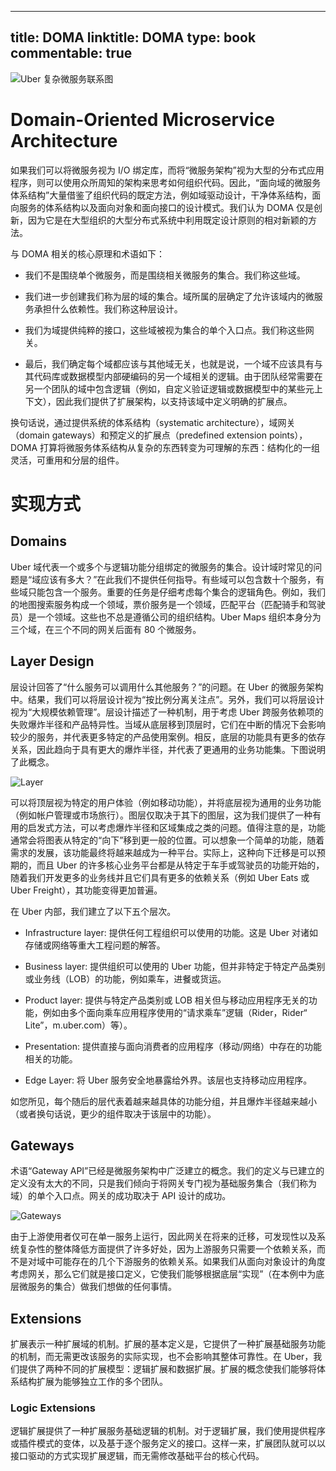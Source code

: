 
---
title: DOMA
linktitle: DOMA
type: book
commentable: true
---

![Uber 复杂微服务联系图](https://s1.ax1x.com/2020/07/25/aSvz0H.png)

# Domain-Oriented Microservice Architecture

如果我们可以将微服务视为 I/O 绑定库，而将“微服务架构”视为大型的分布式应用程序，则可以使用众所周知的架构来思考如何组织代码。因此，“面向域的微服务体系结构”大量借鉴了组织代码的既定方法，例如域驱动设计，干净体系结构，面向服务的体系结构以及面向对象和面向接口的设计模式。我们认为 DOMA 仅是创新，因为它是在大型组织的大型分布式系统中利用既定设计原则的相对新颖的方法。

与 DOMA 相关的核心原理和术语如下：

- 我们不是围绕单个微服务，而是围绕相关微服务的集合。我们称这些域。

- 我们进一步创建我们称为层的域的集合。域所属的层确定了允许该域内的微服务承担什么依赖性。我们称这种层设计。

- 我们为域提供纯粹的接口，这些域被视为集合的单个入口点。我们称这些网关。

- 最后，我们确定每个域都应该与其他域无关，也就是说，一个域不应该具有与其代码库或数据模型内部硬编码的另一个域相关的逻辑。由于团队经常需要在另一个团队的域中包含逻辑（例如，自定义验证逻辑或数据模型中的某些元上下文），因此我们提供了扩展架构，以支持该域中定义明确的扩展点。

换句话说，通过提供系统的体系结构（systematic architecture），域网关（domain gateways）和预定义的扩展点（predefined extension points），DOMA 打算将微服务体系结构从复杂的东西转变为可理解的东西：结构化的一组灵活，可重用和分层的组件。

# 实现方式

## Domains

Uber 域代表一个或多个与逻辑功能分组绑定的微服务的集合。设计域时常见的问题是“域应该有多大？”在此我们不提供任何指导。有些域可以包含数十个服务，有些域只能包含一个服务。重要的任务是仔细考虑每个集合的逻辑角色。例如，我们的地图搜索服务构成一个领域，票价服务是一个领域，匹配平台（匹配骑手和驾驶员）是一个领域。这些也不总是遵循公司的组织结构。Uber Maps 组织本身分为三个域，在三个不同的网关后面有 80 个微服务。

## Layer Design

层设计回答了“什么服务可以调用什么其他服务？”的问题。在 Uber 的微服务架构中。结果，我们可以将层设计视为“按比例分离关注点”。另外，我们可以将层设计视为“大规模依赖管理”。层设计描述了一种机制，用于考虑 Uber 跨服务依赖项的失败爆炸半径和产品特异性。当域从底层移到顶层时，它们在中断的情况下会影响较少的服务，并代表更多特定的产品使用案例。相反，底层的功能具有更多的依存关系，因此趋向于具有更大的爆炸半径，并代表了更通用的业务功能集。下图说明了此概念。

![Layer](https://s1.ax1x.com/2020/07/25/aSqaNV.png)

可以将顶层视为特定的用户体验（例如移动功能），并将底层视为通用的业务功能（例如帐户管理或市场旅行）。图层仅取决于其下的图层，这为我们提供了一种有用的启发式方法，可以考虑爆炸半径和区域集成之类的问题。值得注意的是，功能通常会将图表从特定的“向下”移到更一般的位置。可以想象一个简单的功能，随着需求的发展，该功能最终将越来越成为一种平台。实际上，这种向下迁移是可以预期的，而且 Uber 的许多核心业务平台都是从特定于车手或驾驶员的功能开始的，随着我们开发更多的业务线并且它们具有更多的依赖关系（例如 Uber Eats 或 Uber Freight），其功能变得更加普遍。

在 Uber 内部，我们建立了以下五个层次。

- Infrastructure layer: 提供任何工程组织可以使用的功能。这是 Uber 对诸如存储或网络等重大工程问题的解答。

- Business layer: 提供组织可以使用的 Uber 功能，但并非特定于特定产品类别或业务线（LOB）的功能，例如乘车，进餐或货运。

- Product layer: 提供与特定产品类别或 LOB 相关但与移动应用程序无关的功能，例如由多个面向乘车应用程序使用的“请求乘车”逻辑（Rider，Rider“ Lite”，m.uber.com）等）。

- Presentation: 提供直接与面向消费者的应用程序（移动/网络）中存在的功能相关的功能。

- Edge Layer: 将 Uber 服务安全地暴露给外界。该层也支持移动应用程序。

如您所见，每个随后的层代表着越来越具体的功能分组，并且爆炸半径越来越小（或者换句话说，更少的组件取决于该层中的功能）。

## Gateways

术语“Gateway API”已经是微服务架构中广泛建立的概念。我们的定义与已建立的定义没有太大的不同，只是我们倾向于将网关专门视为基础服务集合（我们称为域）的单个入口点。网关的成功取决于 API 设计的成功。

![Gateways](https://s1.ax1x.com/2020/07/25/aSvWlT.png)

由于上游使用者仅可在单一服务上运行，因此网关在将来的迁移，可发现性以及系统复杂性的整体降低方面提供了许多好处，因为上游服务只需要一个依赖关系，而不是对域中可能存在的几个下游服务的依赖关系。如果我们从面向对象设计的角度考虑网关，那么它们就是接口定义，它使我们能够根据底层“实现”（在本例中为底层微服务的集合）做我们想做的任何事情。

## Extensions

扩展表示一种扩展域的机制。扩展的基本定义是，它提供了一种扩展基础服务功能的机制，而无需更改该服务的实际实现，也不会影响其整体可靠性。在 Uber，我们提供了两种不同的扩展模型：逻辑扩展和数据扩展。扩展的概念使我们能够将体系结构扩展为能够独立工作的多个团队。

### Logic Extensions

逻辑扩展提供了一种扩展服务基础逻辑的机制。对于逻辑扩展，我们使用提供程序或插件模式的变体，以及基于逐个服务定义的接口。这样一来，扩展团队就可以以接口驱动的方式实现扩展逻辑，而无需修改基础平台的核心代码。

    